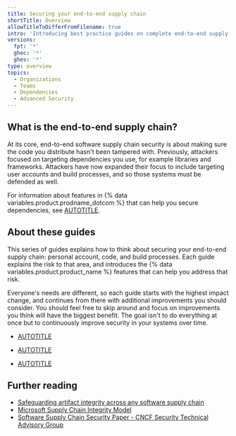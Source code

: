 ```yaml
---
title: Securing your end-to-end supply chain
shortTitle: Overview
allowTitleToDifferFromFilename: true
intro: 'Introducing best practice guides on complete end-to-end supply chain security including personal accounts, code, and build processes.'
versions:
  fpt: '*'
  ghec: '*'
  ghes: '*'
type: overview
topics:
  - Organizations
  - Teams
  - Dependencies
  - Advanced Security
---
```


## What is the end-to-end supply chain?

At its core, end-to-end software supply chain security is about making sure the code you distribute hasn't been tampered with. Previously, attackers focused on targeting dependencies you use, for example libraries and frameworks. Attackers have now expanded their focus to include targeting user accounts and build processes, and so those systems must be defended as well.

For information about features in {% data variables.product.prodname_dotcom %} that can help you secure dependencies, see [AUTOTITLE](/code-security/supply-chain-security/understanding-your-software-supply-chain/about-supply-chain-security).

## About these guides

This series of guides explains how to think about securing your end-to-end supply chain: personal account, code, and build processes. Each guide explains the risk to that area, and introduces the {% data variables.product.product_name %} features that can help you address that risk.

Everyone's needs are different, so each guide starts with the highest impact change, and continues from there with additional improvements you should consider. You should feel free to skip around and focus on improvements you think will have the biggest benefit. The goal isn't to do everything at once but to continuously improve security in your systems over time.

* [AUTOTITLE](/code-security/supply-chain-security/end-to-end-supply-chain/securing-accounts)

* [AUTOTITLE](/code-security/supply-chain-security/end-to-end-supply-chain/securing-code)

* [AUTOTITLE](/code-security/supply-chain-security/end-to-end-supply-chain/securing-builds)

## Further reading

* [Safeguarding artifact integrity across any software supply chain](https://slsa.dev/)
* [Microsoft Supply Chain Integrity Model](https://github.com/microsoft/scim)
* [Software Supply Chain Security Paper - CNCF Security Technical Advisory Group](https://github.com/cncf/tag-security/blob/main/community/working-groups/supply-chain-security/supply-chain-security-paper/CNCF_SSCP_v1.pdf)
